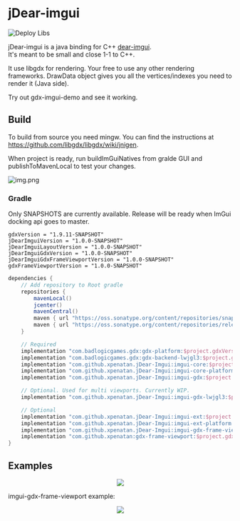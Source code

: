 # jDear-imgui
![Deploy Libs](https://github.com/xpenatan/jDear-imgui/workflows/Deploy%20Libs/badge.svg)

jDear-imgui is a java binding for C++ [dear-imgui](https://github.com/ocornut/imgui). <br>
It's meant to be small and close 1-1 to C++. 

It use libgdx for rendering. Your free to use any other rendering frameworks. DrawData object gives you all the vertices/indexes you need to render it (Java side). 

Try out gdx-imgui-demo and see it working.


## Build

To build from source you need mingw. You can find the instructions at https://github.com/libgdx/libgdx/wiki/jnigen.

When project is ready, run buildImGuiNatives from gralde GUI and publishToMavenLocal to test your changes.

![img.png](https://i.imgur.com/a1MyyzF.png)

### Gradle

Only SNAPSHOTS are currently available. Release will be ready when ImGui docking api goes to master.

    gdxVersion = "1.9.11-SNAPSHOT"
    jDearImguiVersion = "1.0.0-SNAPSHOT"
    jDearImguiLayoutVersion = "1.0.0-SNAPSHOT"
    jDearImguiGdxVersion = "1.0.0-SNAPSHOT"
    jDearImguiGdxFrameViewportVersion = "1.0.0-SNAPSHOT"
    gdxFrameViewportVersion = "1.0.0-SNAPSHOT"

```groovy
dependencies {
    // Add repository to Root gradle
    repositories {
        mavenLocal()
        jcenter()
        mavenCentral()
        maven { url "https://oss.sonatype.org/content/repositories/snapshots/" }
        maven { url "https://oss.sonatype.org/content/repositories/releases/" }
    }

    // Required
    implementation "com.badlogicgames.gdx:gdx-platform:$project.gdxVersion:natives-desktop"
    implementation "com.badlogicgames.gdx:gdx-backend-lwjgl3:$project.gdxVersion"
    implementation "com.github.xpenatan.jDear-Imgui:imgui-core:$project.jDearImguiVersion"
    implementation "com.github.xpenatan.jDear-Imgui:imgui-core-platform:$project.jDearImguiVersion:natives-desktop"
    implementation "com.github.xpenatan.jDear-Imgui:imgui-gdx:$project.jDearImguiGdxVersion"

    // Optional. Used for multi viewports. Currently WIP.
    implementation "com.github.xpenatan.jDear-Imgui:imgui-gdx-lwjgl3:$project.jDearImguiGdxVersion"

    // Optional
    implementation "com.github.xpenatan.jDear-Imgui:imgui-ext:$project.jDearImguiLayoutVersion"
    implementation "com.github.xpenatan.jDear-Imgui:imgui-ext-platform:$project.jDearImguiLayoutVersion:natives-desktop"
    implementation "com.github.xpenatan.jDear-Imgui:imgui-gdx-frame-viewport:$project.jDearImguiGdxFrameViewportVersion"
    implementation "com.github.xpenatan:gdx-frame-viewport:$project.gdxFrameViewportVersion"
}
```

## Examples
<p align="center"><img src="https://i.imgur.com/ekZu3lS.png"/></p>
imgui-gdx-frame-viewport example:
<p align="center"><img src="https://i.imgur.com/rXk4Aq0.gif"/></p>